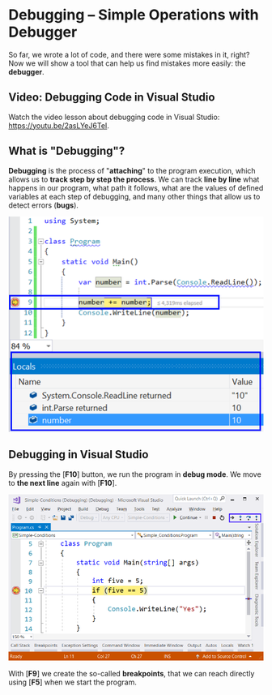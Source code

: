 # Debugging – Simple Operations with Debugger

So far, we wrote a lot of code, and there were some mistakes in it, right? Now we will show a tool that can help us find mistakes more easily: the **debugger**.

## Video: Debugging Code in Visual Studio

Watch the video lesson about debugging code in Visual Studio: https://youtu.be/2asLYeJ6TeI.

## What is "Debugging"?

**Debugging** is the process of "**attaching**" to the program execution, which allows us to **track step by step the process**. We can track **line by line** what happens in our program, what path it follows, what are the values of defined variables at each step of debugging, and many other things that allow us to detect errors \(**bugs**\).

![](/assets/chapter-3-images/00.Debugging-01.png)

## Debugging in Visual Studio

By pressing the \[**F10**\] button, we run the program in **debug mode**. We move to **the next line** again with \[**F10**\].

![](/assets/chapter-3-images/00.Debugging-02.png)

With \[**F9**\] we create the so-called **breakpoints**, that we can reach directly using \[**F5**\] when we start the program.

